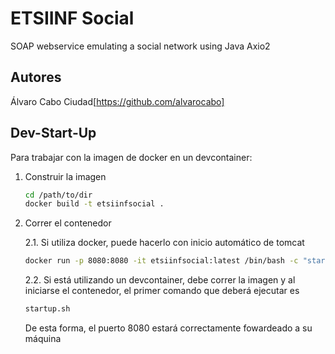 # ETSIINF Social

SOAP webservice emulating a social network using Java Axio2

## Autores

Álvaro Cabo Ciudad[https://github.com/alvarocabo]

## Dev-Start-Up

Para trabajar con la imagen de docker en un devcontainer:
1. Construir la imagen 
    ```bash
    cd /path/to/dir
    docker build -t etsiinfsocial .
    ```
2. Correr el contenedor

    2.1. Si utiliza docker, puede hacerlo con inicio automático de tomcat
    ```bash
    docker run -p 8080:8080 -it etsiinfsocial:latest /bin/bash -c "startup.sh"
    ```
    2.2. Si está utilizando un devcontainer, debe correr la imagen y al iniciarse el contenedor, el primer comando que deberá ejecutar es
    ```bash
    startup.sh
    ```
    De esta forma, el puerto 8080 estará correctamente fowardeado a su máquina
